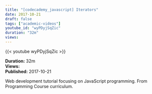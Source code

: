 ```yaml
---
title: "[codecademy_javascript] Iterators"
date: 2017-10-21
draft: false
tags: ["academic-videos"]
youtube_id: "wyPDyjSqZic"
duration: "32m"
views: 
---
```


{{< youtube wyPDyjSqZic >}}

**Duration:** 32m  
**Views:**   
**Published:** 2017-10-21

Web development tutorial focusing on JavaScript programming. From Programming Course curriculum.
